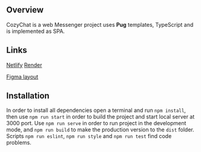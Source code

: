 ## Overview

CozyChat is a web Messenger project uses **Pug** templates, TypeScript and is implemented as SPA. 

## Links
[Netlify](https://cozychat.netlify.app/)
[Render](https://cozy-chat.onrender.com/)

[Figma layout](https://www.figma.com/file/iOLdvFrkIuP11QJQK08kOr/Messenger-UI?node-id=0%3A1&t=hFrBn0NgpiOaQb68-0)

## Installation
In order to install all dependencies open a terminal and run `npm install`,
then use `npm run start` in order to build the project and start local server at 3000 port.
Use `npm run serve` in order to run project in the development mode,
and `npm run build` to make the production version to the `dist` folder. Scripts `npm run eslint`, `npm run style` and `npm run test` find code problems.
